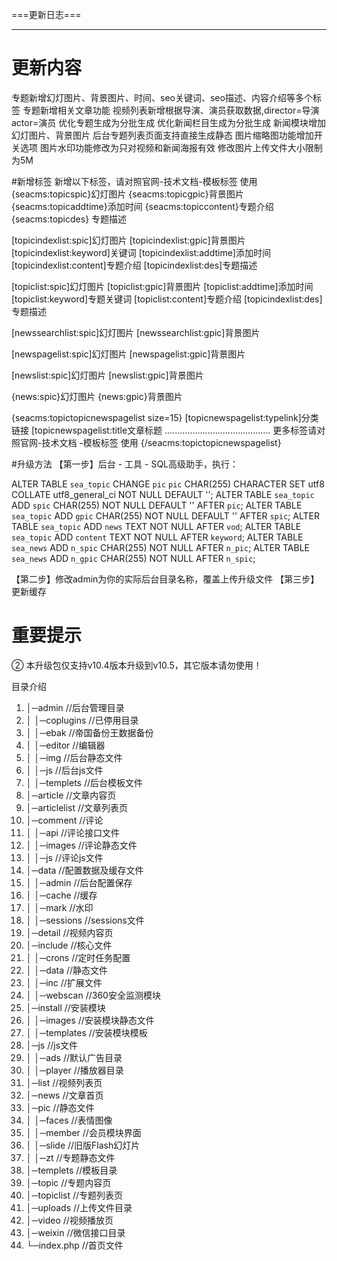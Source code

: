===更新日志===

------------------------------------- 

# 更新内容
专题新增幻灯图片、背景图片、时间、seo关键词、seo描述、内容介绍等多个标签
专题新增相关文章功能
视频列表新增根据导演、演员获取数据,director=导演 actor=演员
优化专题生成为分批生成
优化新闻栏目生成为分批生成
新闻模块增加幻灯图片、背景图片
后台专题列表页面支持直接生成静态
图片缩略图功能增加开关选项
图片水印功能修改为只对视频和新闻海报有效
修改图片上传文件大小限制为5M


#新增标签
新增以下标签，请对照官网-技术文档-模板标签 使用
{seacms:topicspic}幻灯图片
{seacms:topicgpic}背景图片
{seacms:topicaddtime}添加时间
{seacms:topiccontent}专题介绍
{seacms:topicdes} 专题描述

[topicindexlist:spic]幻灯图片
[topicindexlist:gpic]背景图片
[topicindexlist:keyword]关键词
[topicindexlist:addtime]添加时间
[topicindexlist:content]专题介绍
[topicindexlist:des]专题描述

[topiclist:spic]幻灯图片
[topiclist:gpic]背景图片
[topiclist:addtime]添加时间
[topiclist:keyword]专题关键词
[topiclist:content]专题介绍
[topicindexlist:des]专题描述

[newssearchlist:spic]幻灯图片
[newssearchlist:gpic]背景图片

[newspagelist:spic]幻灯图片
[newspagelist:gpic]背景图片

[newslist:spic]幻灯图片
[newslist:gpic]背景图片

{news:spic}幻灯图片
{news:gpic}背景图片

{seacms:topictopicnewspagelist size=15}
[topicnewspagelist:typelink]分类链接
[topicnewspagelist:title文章标题
.......................................... 更多标签请对照官网-技术文档 -模板标签 使用
{/seacms:topictopicnewspagelist}


#升级方法
【第一步】后台 - 工具 - SQL高级助手，执行：

ALTER TABLE `sea_topic` CHANGE `pic` `pic` CHAR(255) CHARACTER SET utf8 COLLATE utf8_general_ci NOT NULL DEFAULT '';
ALTER TABLE `sea_topic` ADD `spic` CHAR(255) NOT NULL DEFAULT '' AFTER `pic`;
ALTER TABLE `sea_topic` ADD `gpic` CHAR(255) NOT NULL DEFAULT '' AFTER `spic`;
ALTER TABLE `sea_topic` ADD `news` TEXT NOT NULL AFTER `vod`;
ALTER TABLE `sea_topic` ADD `content` TEXT NOT NULL AFTER `keyword`;
ALTER TABLE `sea_news` ADD `n_spic` CHAR(255) NOT NULL AFTER `n_pic`;
ALTER TABLE `sea_news` ADD `n_gpic` CHAR(255) NOT NULL AFTER `n_spic`;

【第二步】修改admin为你的实际后台目录名称，覆盖上传升级文件
【第三步】更新缓存

# 重要提示
② 本升级包仅支持v10.4版本升级到v10.5，其它版本请勿使用！





目录介绍
01. │─admin //后台管理目录
02. │ │─coplugins //已停用目录
03. │ │─ebak //帝国备份王数据备份
04. │ │─editor //编辑器
05. │ │─img //后台静态文件
06. │ │─js //后台js文件
07. │ │─templets //后台模板文件
08. │─article //文章内容页
09. │─articlelist //文章列表页
10. │─comment //评论
11. │ │─api //评论接口文件
12. │ │─images //评论静态文件
13. │ │─js //评论js文件
14. │─data //配置数据及缓存文件
15. │ │─admin //后台配置保存
16. │ │─cache //缓存
17. │ │─mark //水印
18. │ │─sessions //sessions文件
19. │─detail //视频内容页
20. │─include //核心文件
21. │ │─crons //定时任务配置
22. │ │─data //静态文件
23. │ │─inc //扩展文件
24. │ │─webscan //360安全监测模块
25. │─install //安装模块
26. │ │─images //安装模块静态文件
27. │ │─templates //安装模块模板
28. │─js //js文件
29. │ │─ads //默认广告目录
30. │ │─player //播放器目录
31. │─list //视频列表页
32. │─news //文章首页
33. │─pic //静态文件
34. │ │─faces //表情图像
35. │ │─member //会员模块界面
36. │ │─slide //旧版Flash幻灯片
37. │ │─zt //专题静态文件
38. │─templets //模板目录
39. │─topic //专题内容页
40. │─topiclist //专题列表页
41. │─uploads //上传文件目录
42. │─video //视频播放页
43. │─weixin //微信接口目录
44. └─index.php //首页文件